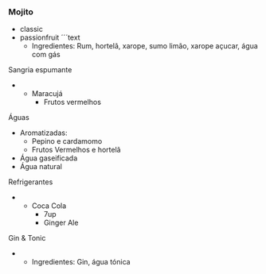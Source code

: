 ### Mojito

- classic
- passionfruit
    ´´´text
    - Ingredientes: Rum, hortelã, xarope, sumo limão, xarope açucar, água com gás

Sangria espumante

- - Maracujá
    - Frutos vermelhos

Águas

- Aromatizadas:
    - Pepino e cardamomo
    - Frutos Vermelhos e hortelã
- Água gaseificada
- Água natural

Refrigerantes

- - Coca Cola
    - 7up
    - Ginger Ale

Gin & Tonic

- - Ingredientes: Gin, água tónica